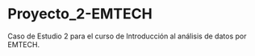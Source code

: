 # Proyecto_2-EMTECH
 Caso de Estudio 2 para el curso de Introducción al análisis de datos por EMTECH.
